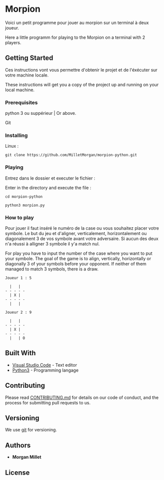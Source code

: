 # Morpion

Voici un petit programme pour jouer au morpion sur un terminal à deux joueur.

Here a little programm for playing to the Morpion on a terminal with 2 players.

## Getting Started

Ces instructions vont vous permettre d'obtenir le projet et de l'éxécuter sur votre machine locale.

These instructions will get you a copy of the project up and running on your local machine.

### Prerequisites

python 3 ou suppérieur | Or above.

Git

### Installing

Linux :
```
git clone https://github.com/MilletMorgan/morpion-python.git
```

### Playing

Entrez dans le dossier et executer le fichier :

Enter in the directory and execute the file :

```
cd morpion-python
```
```
python3 morpion.py
```

### How to play

Pour jouer il faut inséré le numéro de la case ou vous souhaitez placer votre symbole.
Le but du jeu et d'aligner, verticalement, horizontalement ou diagonalement 3 de vos symbole avant votre adversaire. Si aucun des deux n'a réussi à alligner 3 symbole il y'a match nul.

For play you have to input the number of the case where you want to put your symbole.
The goal of the game is to align, vertically, horizontally or diagonally 3 of your symbols before your opponent. If neither of them managed to match 3 symbols, there is a draw.

```
Joueur 1 : 5
```
```
  |   |  
- - - - -
  | X |  
- - - - -
  |   |   

```
```
Joueur 2 : 9
```
```
  |   |  
- - - - -
  | X |  
- - - - -
  |   | O  
```

## Built With

* [Visual Studio Code](https://code.visualstudio.com/) - Text editor
* [Python3](https://www.python.org/) - Programming langage

## Contributing

Please read [CONTRIBUTING.md](https://gist.github.com/PurpleBooth/b24679402957c63ec426) for details on our code of conduct, and the process for submitting pull requests to us.

## Versioning

We use [git](https://git-scm.com/) for versioning.

## Authors

* **Morgan Millet**

## License